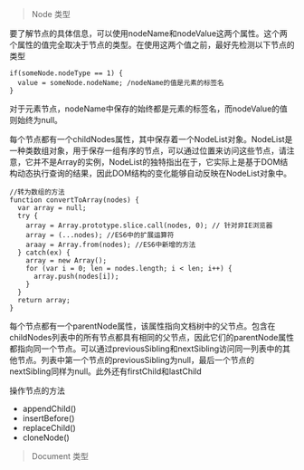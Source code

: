 > Node 类型

要了解节点的具体信息，可以使用nodeName和nodeValue这两个属性。这个两个属性的值完全取决于节点的类型。在使用这两个值之前，最好先检测以下节点的类型

```
if(someNode.nodeType == 1) {
  value = someNode.nodeName; /nodeName的值是元素的标签名
}
```

对于元素节点，nodeName中保存的始终都是元素的标签名，而nodeValue的值则始终为null。

每个节点都有一个childNodes属性，其中保存着一个NodeList对象。NodeList是一种类数组对象，用于保存一组有序的节点，可以通过位置来访问这些节点，请注意，它并不是Array的实例，NodeList的独特指出在于，它实际上是基于DOM结构动态执行查询的结果，因此DOM结构的变化能够自动反映在NodeList对象中。

```
//转为数组的方法
function convertToArray(nodes) {
  var array = null;
  try {
    array = Array.prototype.slice.call(nodes, 0); // 针对非IE浏览器
    array = (...nodes); //ES6中的扩展运算符
    araay = Array.from(nodes); //ES6中新增的方法
  } catch(ex) {
    array = new Array();
    for (var i = 0; len = nodes.length; i < len; i++) {
      array.push(nodes[i]);
    }
  }
  return array;
}
```

每个节点都有一个parentNode属性，该属性指向文档树中的父节点。包含在childNodes列表中的所有节点都具有相同的父节点，因此它们的parentNode属性都指向同一个节点。可以通过previousSibling和nextSibling访问同一列表中的其他节点。列表中第一个节点的previousSibling为null，最后一个节点的nextSibling同样为null。此外还有firstChild和lastChild

操作节点的方法

- appendChild()
- insertBefore()
- replaceChild()
- cloneNode()

> Document 类型
